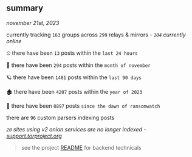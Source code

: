 
## summary
_november 21st, 2023_

currently tracking `163` groups across `299` relays & mirrors - _`104` currently online_

⏲ there have been `13` posts within the `last 24 hours`

🦈 there have been `294` posts within the `month of november`

🪐 there have been `1481` posts within the `last 90 days`

🏚 there have been `4207` posts within the `year of 2023`

🦕 there have been `8897` posts `since the dawn of ransomwatch`

there are `96` custom parsers indexing posts

_`20` sites using v2 onion services are no longer indexed - [support.torproject.org](https://support.torproject.org/onionservices/v2-deprecation/)_

> see the project [README](https://github.com/joshhighet/ransomwatch#ransomwatch--) for backend technicals
